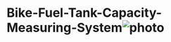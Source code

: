 # Bike-Fuel-Tank-Capacity-Measuring-System![photo](https://user-images.githubusercontent.com/67804372/143382566-460224ee-57b6-4c9d-96b3-8b10d5b2cd1e.jpg)
